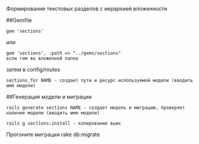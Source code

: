 Формирование текстовых разделов с иерархией вложенности

##Gemfile

    gem 'sections'

  или

    gem 'sections', :path => "../gems/sections"
    если гем во вложенной папке

  затем в config/routes

    sections_for NAME - создает пути и ресурс используемой модели (вводить имя модели)


##Генерация модели и миграции

    rails generate sections NAME - создает модель и миграцию, проверяет наличие модели (вводить имя модели)

    rails g sections:install - копирование вьюх


Прогоните миграции rake db:migrate